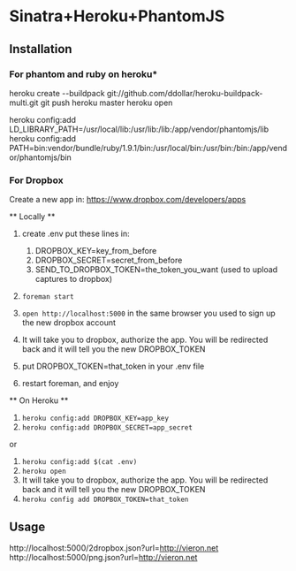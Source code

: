 # Sinatra+Heroku+PhantomJS

## Installation

### For phantom and ruby on heroku*

heroku create --buildpack git://github.com/ddollar/heroku-buildpack-multi.git
git push heroku master
heroku open

heroku config:add LD_LIBRARY_PATH=/usr/local/lib:/usr/lib:/lib:/app/vendor/phantomjs/lib
heroku config:add PATH=bin:vendor/bundle/ruby/1.9.1/bin:/usr/local/bin:/usr/bin:/bin:/app/vendor/phantomjs/bin

### For Dropbox

Create a new app in: https://www.dropbox.com/developers/apps

** Locally **

1. create .env put these lines in:
    1. DROPBOX_KEY=key_from_before
    2. DROPBOX_SECRET=secret_from_before
    2. SEND_TO_DROPBOX_TOKEN=the_token_you_want    (used to upload captures to dropbox)

2. `foreman start`
6. `open http://localhost:5000` in the same browser you used to sign up the new dropbox account
7. It will take you to dropbox, authorize the app. You will be redirected back and it will tell you the new DROPBOX_TOKEN
8. put DROPBOX_TOKEN=that_token in your .env file
9. restart foreman, and enjoy


** On Heroku **

1. `heroku config:add DROPBOX_KEY=app_key`
2. `heroku config:add DROPBOX_SECRET=app_secret`

or

1. `heroku config:add $(cat .env)`
2. `heroku open`
3. It will take you to dropbox, authorize the app. You will be redirected back and it will tell you the new DROPBOX_TOKEN
9. `heroku config add DROPBOX_TOKEN=that_token`


## Usage

http://localhost:5000/2dropbox.json?url=http://vieron.net
http://localhost:5000/png.json?url=http://vieron.net
